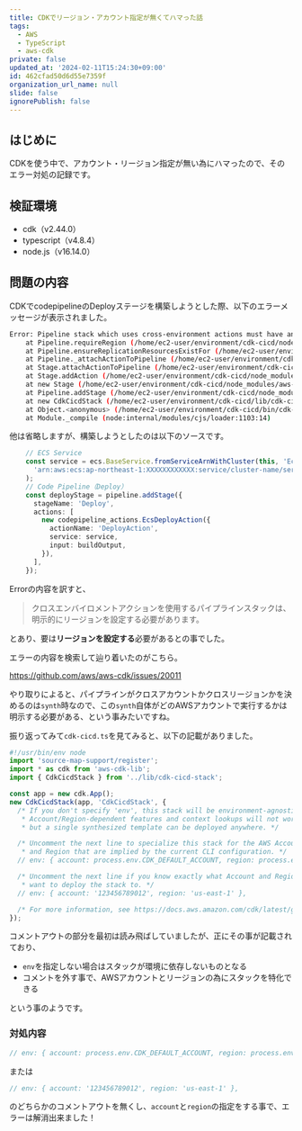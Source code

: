 ```yaml
---
title: CDKでリージョン・アカウント指定が無くてハマった話
tags:
  - AWS
  - TypeScript
  - aws-cdk
private: false
updated_at: '2024-02-11T15:24:30+09:00'
id: 462cfad50d6d55e7359f
organization_url_name: null
slide: false
ignorePublish: false
---
```

## はじめに

CDKを使う中で、アカウント・リージョン指定が無い為にハマったので、そのエラー対処の記録です。

## 検証環境

- cdk（v2.44.0）
- typescript（v4.8.4）
- node.js（v16.14.0）

## 問題の内容

CDKでcodepipelineのDeployステージを構築しようとした際、以下のエラーメッセージが表示されました。

```bash
Error: Pipeline stack which uses cross-environment actions must have an explicitly set region
    at Pipeline.requireRegion (/home/ec2-user/environment/cdk-cicd/node_modules/aws-cdk-lib/aws-codepipeline/lib/pipeline.js:1:19177)
    at Pipeline.ensureReplicationResourcesExistFor (/home/ec2-user/environment/cdk-cicd/node_modules/aws-cdk-lib/aws-codepipeline/lib/pipeline.js:1:8416)
    at Pipeline._attachActionToPipeline (/home/ec2-user/environment/cdk-cicd/node_modules/aws-cdk-lib/aws-codepipeline/lib/pipeline.js:1:7708)
    at Stage.attachActionToPipeline (/home/ec2-user/environment/cdk-cicd/node_modules/aws-cdk-lib/aws-codepipeline/lib/private/stage.js:1:3087)
    at Stage.addAction (/home/ec2-user/environment/cdk-cicd/node_modules/aws-cdk-lib/aws-codepipeline/lib/private/stage.js:1:1716)
    at new Stage (/home/ec2-user/environment/cdk-cicd/node_modules/aws-cdk-lib/aws-codepipeline/lib/private/stage.js:1:678)
    at Pipeline.addStage (/home/ec2-user/environment/cdk-cicd/node_modules/aws-cdk-lib/aws-codepipeline/lib/pipeline.js:1:6662)
    at new CdkCicdStack (/home/ec2-user/environment/cdk-cicd/lib/cdk-cicd-stack.ts:137:34)
    at Object.<anonymous> (/home/ec2-user/environment/cdk-cicd/bin/cdk-cicd.ts:7:1)
    at Module._compile (node:internal/modules/cjs/loader:1103:14)
```

他は省略しますが、構築しようとしたのは以下のソースです。

```cdk-cicd-stack.ts
    // ECS Service
    const service = ecs.BaseService.fromServiceArnWithCluster(this, 'EcsService',
      'arn:aws:ecs:ap-northeast-1:XXXXXXXXXXXX:service/cluster-name/service-name'
    );
    // Code Pipeline（Deploy）
    const deployStage = pipeline.addStage({
      stageName: 'Deploy',
      actions: [
        new codepipeline_actions.EcsDeployAction({
          actionName: 'DeployAction',
          service: service,
          input: buildOutput,
        }),
      ],
    });
```

Errorの内容を訳すと、

> クロスエンバイロメントアクションを使用するパイプラインスタックは、明示的にリージョンを設定する必要があります。

とあり、要は**リージョンを設定する**必要があるとの事でした。

エラーの内容を検索して辿り着いたのがこちら。

<https://github.com/aws/aws-cdk/issues/20011>

やり取りによると、パイプラインがクロスアカウントかクロスリージョンかを決めるのは`synth`時なので、この`synth`自体がどのAWSアカウントで実行するかは明示する必要がある、という事みたいですね。

振り返ってみて`cdk-cicd.ts`を見てみると、以下の記載がありました。

```cdk-cicd.ts
#!/usr/bin/env node
import 'source-map-support/register';
import * as cdk from 'aws-cdk-lib';
import { CdkCicdStack } from '../lib/cdk-cicd-stack';

const app = new cdk.App();
new CdkCicdStack(app, 'CdkCicdStack', {  
  /* If you don't specify 'env', this stack will be environment-agnostic.
   * Account/Region-dependent features and context lookups will not work,
   * but a single synthesized template can be deployed anywhere. */

  /* Uncomment the next line to specialize this stack for the AWS Account
   * and Region that are implied by the current CLI configuration. */
  // env: { account: process.env.CDK_DEFAULT_ACCOUNT, region: process.env.CDK_DEFAULT_REGION },

  /* Uncomment the next line if you know exactly what Account and Region you
   * want to deploy the stack to. */
  // env: { account: '123456789012', region: 'us-east-1' },

  /* For more information, see https://docs.aws.amazon.com/cdk/latest/guide/environments.html */
});
```

コメントアウトの部分を最初は読み飛ばしていましたが、正にその事が記載されており、

- `env`を指定しない場合はスタックが環境に依存しないものとなる
- コメントを外す事で、AWSアカウントとリージョンの為にスタックを特化できる

という事のようです。

### 対処内容

```ts
// env: { account: process.env.CDK_DEFAULT_ACCOUNT, region: process.env.CDK_DEFAULT_REGION },
```

または

```ts
// env: { account: '123456789012', region: 'us-east-1' },
```

のどちらかのコメントアウトを無くし、`account`と`region`の指定をする事で、エラーは解消出来ました！
